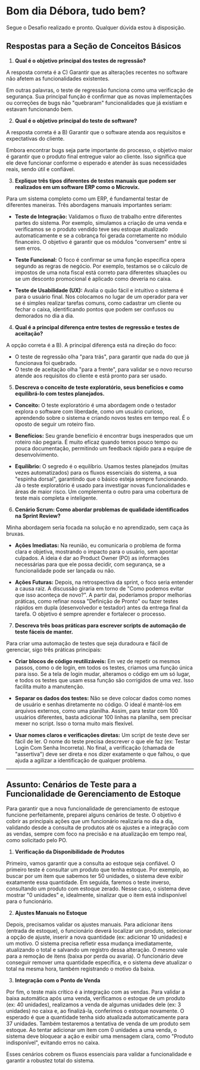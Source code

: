 # Bom dia Débora, tudo bem?

Segue o Desafio realizado e pronto. Qualquer dúvida estou à disposição.

## Respostas para a Seção de Conceitos Básicos

1. **Qual é o objetivo principal dos testes de regressão?**

A resposta correta é a C) Garantir que as alterações recentes no software não afetem as funcionalidades existentes.

Em outras palavras, o teste de regressão funciona como uma verificação de segurança. Sua principal função é confirmar que as novas implementações ou correções de bugs não "quebraram" funcionalidades que já existiam e estavam funcionando bem.

2. **Qual é o objetivo principal do teste de software?**

A resposta correta é a B) Garantir que o software atenda aos requisitos e expectativas do cliente.

Embora encontrar bugs seja parte importante do processo, o objetivo maior é garantir que o produto final entregue valor ao cliente. Isso significa que ele deve funcionar conforme o esperado e atender às suas necessidades reais, sendo útil e confiável.

3. **Explique três tipos diferentes de testes manuais que podem ser realizados em um software ERP como o Microvix.**

Para um sistema completo como um ERP, é fundamental testar de diferentes maneiras. Três abordagens manuais importantes seriam:

- **Teste de Integração:** Validamos o fluxo de trabalho entre diferentes partes do sistema. Por exemplo, simulamos a criação de uma venda e verificamos se o produto vendido teve seu estoque atualizado automaticamente e se a cobrança foi gerada corretamente no módulo financeiro. O objetivo é garantir que os módulos "conversem" entre si sem erros.

- **Teste Funcional:** O foco é confirmar se uma função específica opera segundo as regras de negócio. Por exemplo, testamos se o cálculo de impostos de uma nota fiscal está correto para diferentes situações ou se um desconto promocional é aplicado como deveria no caixa.

- **Teste de Usabilidade (UX):** Avalia o quão fácil e intuitivo o sistema é para o usuário final. Nos colocamos no lugar de um operador para ver se é simples realizar tarefas comuns, como cadastrar um cliente ou fechar o caixa, identificando pontos que podem ser confusos ou demorados no dia a dia.

4. **Qual é a principal diferença entre testes de regressão e testes de aceitação?**

A opção correta é a B). A principal diferença está na direção do foco:

- O teste de regressão olha "para trás", para garantir que nada do que já funcionava foi quebrado.
- O teste de aceitação olha "para a frente", para validar se o novo recurso atende aos requisitos do cliente e está pronto para ser usado.

5. **Descreva o conceito de teste exploratório, seus benefícios e como equilibrá-lo com testes planejados.**

- **Conceito:** O teste exploratório é uma abordagem onde o testador explora o software com liberdade, como um usuário curioso, aprendendo sobre o sistema e criando novos testes em tempo real. É o oposto de seguir um roteiro fixo.

- **Benefícios:** Seu grande benefício é encontrar bugs inesperados que um roteiro não pegaria. É muito eficaz quando temos pouco tempo ou pouca documentação, permitindo um feedback rápido para a equipe de desenvolvimento.

- **Equilíbrio:** O segredo é o equilíbrio. Usamos testes planejados (muitas vezes automatizados) para os fluxos essenciais do sistema, a sua "espinha dorsal", garantindo que o básico esteja sempre funcionando. Já o teste exploratório é usado para investigar novas funcionalidades e áreas de maior risco. Um complementa o outro para uma cobertura de teste mais completa e inteligente.

6. **Cenário Scrum: Como abordar problemas de qualidade identificados na Sprint Review?**

Minha abordagem seria focada na solução e no aprendizado, sem caça às bruxas.

- **Ações Imediatas:** Na reunião, eu comunicaria o problema de forma clara e objetiva, mostrando o impacto para o usuário, sem apontar culpados. A ideia é dar ao Product Owner (PO) as informações necessárias para que ele possa decidir, com segurança, se a funcionalidade pode ser lançada ou não.

- **Ações Futuras:** Depois, na retrospectiva da sprint, o foco seria entender a causa raiz. A discussão giraria em torno de "Como podemos evitar que isso aconteça de novo?". A partir daí, poderíamos propor melhorias práticas, como refinar nossa "Definição de Pronto" ou fazer testes rápidos em dupla (desenvolvedor e testador) antes da entrega final da tarefa. O objetivo é sempre aprender e fortalecer o processo.

7. **Descreva três boas práticas para escrever scripts de automação de teste fáceis de manter.**

Para criar uma automação de testes que seja duradoura e fácil de gerenciar, sigo três práticas principais:

- **Criar blocos de código reutilizáveis:** Em vez de repetir os mesmos passos, como o de login, em todos os testes, criamos uma função única para isso. Se a tela de login mudar, alteramos o código em um só lugar, e todos os testes que usam essa função são corrigidos de uma vez. Isso facilita muito a manutenção.

- **Separar os dados dos testes:** Não se deve colocar dados como nomes de usuário e senhas diretamente no código. O ideal é mantê-los em arquivos externos, como uma planilha. Assim, para testar com 100 usuários diferentes, basta adicionar 100 linhas na planilha, sem precisar mexer no script. Isso o torna muito mais flexível.

- **Usar nomes claros e verificações diretas:** Um script de teste deve ser fácil de ler. O nome do teste precisa descrever o que ele faz (ex: Testar Login Com Senha Incorreta). No final, a verificação (chamada de "assertiva") deve ser direta e nos dizer exatamente o que falhou, o que ajuda a agilizar a identificação de qualquer problema.

---

## Assunto: Cenários de Teste para a Funcionalidade de Gerenciamento de Estoque

Para garantir que a nova funcionalidade de gerenciamento de estoque funcione perfeitamente, preparei alguns cenários de teste. O objetivo é cobrir as principais ações que um funcionário realizaria no dia a dia, validando desde a consulta de produtos até os ajustes e a integração com as vendas, sempre com foco na precisão e na atualização em tempo real, como solicitado pelo PO.

1. **Verificação da Disponibilidade de Produtos**

Primeiro, vamos garantir que a consulta ao estoque seja confiável. O primeiro teste é consultar um produto que tenha estoque. Por exemplo, ao buscar por um item que sabemos ter 50 unidades, o sistema deve exibir exatamente essa quantidade. Em seguida, faremos o teste inverso, consultando um produto com estoque zerado. Nesse caso, o sistema deve mostrar "0 unidades" e, idealmente, sinalizar que o item está indisponível para o funcionário.

2. **Ajustes Manuais no Estoque**

Depois, precisamos validar os ajustes manuais. Para adicionar itens (entrada de estoque), o funcionário deverá localizar um produto, selecionar a opção de ajuste, inserir a nova quantidade (ex: adicionar 10 unidades) e um motivo. O sistema precisa refletir essa mudança imediatamente, atualizando o total e salvando um registro dessa alteração. O mesmo vale para a remoção de itens (baixa por perda ou avaria). O funcionário deve conseguir remover uma quantidade específica, e o sistema deve atualizar o total na mesma hora, também registrando o motivo da baixa.

3. **Integração com o Ponto de Venda**

Por fim, o teste mais crítico é a integração com as vendas. Para validar a baixa automática após uma venda, verificamos o estoque de um produto (ex: 40 unidades), realizamos a venda de algumas unidades dele (ex: 3 unidades) no caixa e, ao finalizá-la, conferimos o estoque novamente. O esperado é que a quantidade tenha sido atualizada automaticamente para 37 unidades. Também testaremos a tentativa de venda de um produto sem estoque. Ao tentar adicionar um item com 0 unidades a uma venda, o sistema deve bloquear a ação e exibir uma mensagem clara, como "Produto indisponível", evitando erros no caixa.

Esses cenários cobrem os fluxos essenciais para validar a funcionalidade e garantir a robustez total do sistema.
